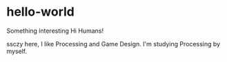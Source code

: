 # hello-world
Something interesting
Hi Humans!

ssczy here, I like Processing and Game Design.
I'm studying Processing by myself.

